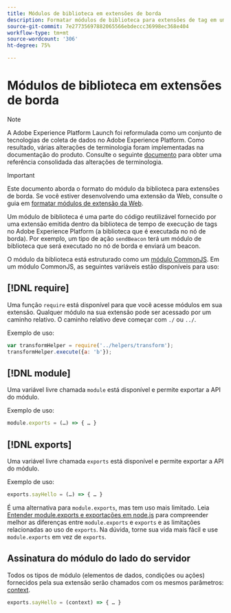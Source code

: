 ```yaml
---
title: Módulos de biblioteca em extensões de borda
description: Formatar módulos de biblioteca para extensões de tag em uma propriedade edge .
source-git-commit: 7e27735697882065566ebdeccc36998ec368e404
workflow-type: tm+mt
source-wordcount: '306'
ht-degree: 75%

---
```


# Módulos de biblioteca em extensões de borda

>[!NOTE]
>
>A Adobe Experience Platform Launch foi reformulada como um conjunto de tecnologias de coleta de dados no Adobe Experience Platform. Como resultado, várias alterações de terminologia foram implementadas na documentação do produto. Consulte o seguinte [documento](../../term-updates.md) para obter uma referência consolidada das alterações de terminologia.

>[!IMPORTANT]
>
>Este documento aborda o formato do módulo da biblioteca para extensões de borda. Se você estiver desenvolvendo uma extensão da Web, consulte o guia em [formatar módulos de extensão da Web](../web/format.md).

Um módulo de biblioteca é uma parte do código reutilizável fornecido por uma extensão emitida dentro da biblioteca de tempo de execução de tags no Adobe Experience Platform (a biblioteca que é executada no nó de borda). Por exemplo, um tipo de ação `sendBeacon` terá um módulo de biblioteca que será executado no nó de borda e enviará um beacon.

O módulo da biblioteca está estruturado como um [módulo CommonJS](http://wiki.commonjs.org/wiki/Modules/1.1.1). Em um módulo CommonJS, as seguintes variáveis estão disponíveis para uso:

## [!DNL require]

Uma função `require` está disponível para que você acesse módulos em sua extensão. Qualquer módulo na sua extensão pode ser acessado por um caminho relativo. O caminho relativo deve começar com `./` ou `../`.

Exemplo de uso:

```js
var transformHelper = require('../helpers/transform');
transformHelper.execute({a: 'b'});
```

## [!DNL module]

Uma variável livre chamada `module` está disponível e permite exportar a API do módulo.

Exemplo de uso:

```js
module.exports = (…) => { … }
```

## [!DNL exports]

Uma variável livre chamada `exports` está disponível e permite exportar a API do módulo.

Exemplo de uso:

```js
exports.sayHello = (…) => { … }
```

É uma alternativa para `module.exports`, mas tem uso mais limitado. Leia [Entender module.exports e exportações em node.js](https://www.sitepoint.com/understanding-module-exports-exports-node-js/) para compreender melhor as diferenças entre `module.exports` e `exports` e as limitações relacionadas ao uso de `exports`. Na dúvida, torne sua vida mais fácil e use `module.exports` em vez de `exports`.

## Assinatura do módulo do lado do servidor

Todos os tipos de módulo (elementos de dados, condições ou ações) fornecidos pela sua extensão serão chamados com os mesmos parâmetros: [context](./context.md).

```js
exports.sayHello = (context) => { … }
```
